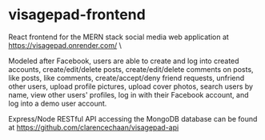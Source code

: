 # visagepad-frontend

React frontend for the MERN stack social media web application at https://visagepad.onrender.com/ \

Modeled after Facebook, users are able to create and log into created accounts, create/edit/delete posts, create/edit/delete comments on posts, like posts, like comments, create/accept/deny friend requests, unfriend other users, upload profile pictures, upload cover photos, search users by name, view other users' profiles, log in with their Facebook account, and log into a demo user account.

Express/Node RESTful API accessing the MongoDB database can be found at https://github.com/clarencechaan/visagepad-api
